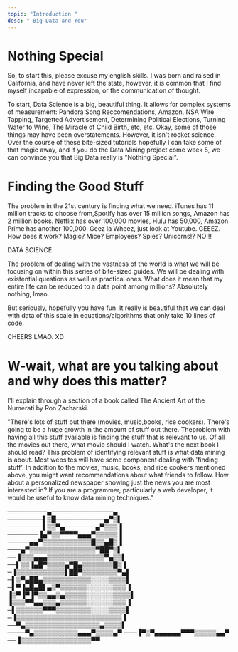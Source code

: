 ```yaml
---
topic: "Introduction "
desc: " Big Data and You"
---
```


<h1>Nothing Special</h1>

So, to start this, please excuse my english skills. I was born and raised in California, and have never left the state, however, it is common that I find myself incapable of expression, or the communication of thought.

To start, Data Science is a big, beautiful thing. It allows for complex systems of measurement: Pandora Song Reccomendations, Amazon, NSA Wire Tapping, Targetted Advertisement, Determining Political Elections, Turning Water to Wine, The Miracle of Child Birth, etc, etc. Okay, some of those things may have been overstatements. However, it isn't rocket science. Over the course of these bite-sized tutorials hopefully I can take some of that magic away, and if you do the Data Mining project come week 5, we can convince you that Big Data really is "Nothing Special".

<h1>Finding the Good Stuff</h1>

The problem in the 21st century is finding what we need. iTunes has 11 million tracks to choose from,Spotify has over 15 million songs, Amazon has 2 million books. Netflix has over 100,000 movies, Hulu has 50,000, Amazon Prime has another 100,000. Geez la Wheez, just look at Youtube. GEEEZ. How does it work? Magic? Mice? Employees? Spies? Unicorns!? NO!!! 

DATA SCIENCE.

The problem of dealing with the vastness of the world is what we will be focusing on within this series of bite-sized guides. We will be dealing with existential questions as well as practical ones. What does it mean that my entire life can be reduced to a data point among millions? Absolutely nothing, lmao.

But seriously, hopefully you have fun. It really is beautiful that we can deal with data of this scale in equations/algorithms that only take 10 lines of code.

CHEERS LMAO. XD 

<h1>W-wait, what are you talking about and why does this matter?</h1>

I'll explain through a section of a book called The Ancient Art of the Numerati by Ron Zacharski.

"There's lots of stuff out there (movies, music,books, rice cookers). There's going to be a huge growth in the amount of stuff out there. Theproblem with having all this stuff available is finding the stuff that is relevant to us. Of all the movies out there, what movie should I watch. What's the next book I should read? This problem of identifying relevant stuff is what data mining is about. Most websites will have some component dealing with 'finding stuff'. In addition to the movies, music, books, and rice cookers mentioned above, you might want recommendations about what friends to follow. How about a personalized newspaper showing just the news you are most interested in? If you are a programmer, particularly a web developer, it would be useful to know data mining techniques."

<p>─────────▄──────────────▄
────────▌▒█───────────▄▀▒▌
────────▌▒▒▀▄───────▄▀▒▒▒▐
───────▐▄▀▒▒▀▀▀▀▄▄▄▀▒▒▒▒▒▐
─────▄▄▀▒▒▒▒▒▒▒▒▒▒▒█▒▒▄█▒▐
───▄▀▒▒▒▒▒▒▒▒▒▒▒▒▒▒▒▀██▀▒▌
──▐▒▒▒▄▄▄▒▒▒▒▒▒▒▒▒▒▒▒▒▀▄▒▒▌
──▌▒▒▐▄█▀▒▒▒▒▄▀█▄▒▒▒▒▒▒▒█▒▐
─▐▒▒▒▒▒▒▒▒▒▒▒▌██▀▒▒▒▒▒▒▒▒▀▄▌
─▌▒▀▄██▄▒▒▒▒▒▒▒▒▒▒▒░░░░▒▒▒▒▌
─▌▀▐▄█▄█▌▄▒▀▒▒▒▒▒▒░░░░░░▒▒▒▐
▐▒▀▐▀▐▀▒▒▄▄▒▄▒▒▒▒▒░░░░░░▒▒▒▒▌
▐▒▒▒▀▀▄▄▒▒▒▄▒▒▒▒▒▒░░░░░░▒▒▒▐
─▌▒▒▒▒▒▒▀▀▀▒▒▒▒▒▒▒▒░░░░▒▒▒▒▌
─▐▒▒▒▒▒▒▒▒▒▒▒▒▒▒▒▒▒▒▒▒▒▒▒▒▐
──▀▄▒▒▒▒▒▒▒▒▒▒▒▒▒▒▒▒▒▄▒▒▒▒▌
────▀▄▒▒▒▒▒▒▒▒▒▒▄▄▄▀▒▒▒▒▄▀
───▐▀▒▀▄▄▄▄▄▄▀▀▀▒▒▒▒▒▄▄▀
──▐▒▒▒▒▒▒▒▒▒▒▒▒▒▒▒▒▀▀</p>
